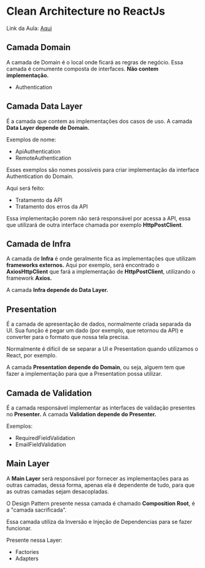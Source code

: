 # Clean Architecture no ReactJs

Link da Aula: [Aqui](https://www.youtube.com/watch?v=iUQVZHzqGuc)

## Camada Domain

A camada de Domain é o local onde ficará as regras de negócio. 
Essa camada é comumente composta de interfaces. **Não contem implementação.**

- Authentication

## Camada Data Layer

É a camada que contem as implementações dos casos de uso. 
A camada **Data Layer depende de Domain.**

Exemplos de nome:

- ApiAuthentication
- RemoteAuthentication

Esses exemplos são nomes possíveis para criar implementação da interface 
Authentication do Domain.

Aqui será feito:

- Tratamento da API
- Tratamento dos erros da API

Essa implementação porem não será responsável por acessa a API, essa que utilizará
de outra interface chamada por exemplo **HttpPostClient**.

## Camada de Infra

A camada de **Infra** é onde geralmente fica as implementações que utilizam 
**frameworks externos.** Aqui por exemplo, será encontrado o **AxiosHttpClient**
que fará a implementação de **HttpPostClient**, utilizando o framework **Axios.**

A camada **Infra depende do Data Layer.**

## Presentation

É a camada de apresentação de dados, normalmente criada separada da UI. 
Sua função é pegar um dado (por exemplo, que retornou da API) e converter 
para o formato que nossa tela precisa.

Normalmente é difícil de se separar a UI e Presentation quando utilizamos o React, por exemplo.

A camada **Presentation depende do Domain**, ou seja, alguem tem
que fazer a implementação para que a Presentation possa utilizar.

## Camada de Validation

É a camada responsável implementar as interfaces de validação presentes no **Presenter.**
A camada **Validation depende do Presenter.**

Exemplos:

- RequiredFieldValidation
- EmailFieldValidation

## Main Layer

A **Main Layer** será responsável por fornecer as implementações para as outras camadas,
dessa forma, apenas ela é dependente de tudo, para que as outras camadas sejam desacopladas.

O Design Pattern presente nessa camada é chamado **Composition Root**, é a "camada sacrificada".

Essa camada utiliza da Inversão e Injeção de Dependencias para se fazer funcionar.

Presente nessa Layer:

- Factories
- Adapters